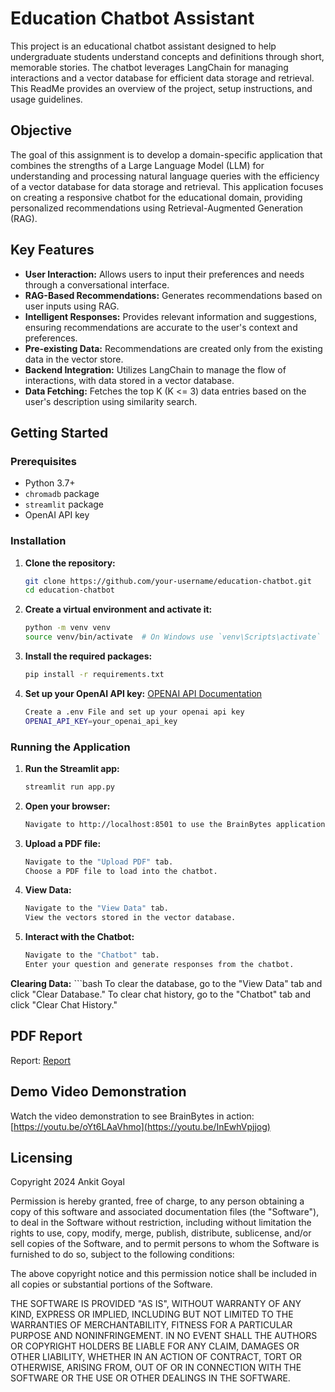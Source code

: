 # Education Chatbot Assistant

This project is an educational chatbot assistant designed to help undergraduate students understand concepts and definitions through short, memorable stories. The chatbot leverages LangChain for managing interactions and a vector database for efficient data storage and retrieval. This ReadMe provides an overview of the project, setup instructions, and usage guidelines.

## Objective

The goal of this assignment is to develop a domain-specific application that combines the strengths of a Large Language Model (LLM) for understanding and processing natural language queries with the efficiency of a vector database for data storage and retrieval. This application focuses on creating a responsive chatbot for the educational domain, providing personalized recommendations using Retrieval-Augmented Generation (RAG).

## Key Features

- **User Interaction:** Allows users to input their preferences and needs through a conversational interface.
- **RAG-Based Recommendations:** Generates recommendations based on user inputs using RAG.
- **Intelligent Responses:** Provides relevant information and suggestions, ensuring recommendations are accurate to the user's context and preferences.
- **Pre-existing Data:** Recommendations are created only from the existing data in the vector store.
- **Backend Integration:** Utilizes LangChain to manage the flow of interactions, with data stored in a vector database.
- **Data Fetching:** Fetches the top K (K <= 3) data entries based on the user's description using similarity search.

## Getting Started

### Prerequisites

- Python 3.7+
- `chromadb` package
- `streamlit` package
- OpenAI API key

### Installation

1. **Clone the repository:**

   ```bash
   git clone https://github.com/your-username/education-chatbot.git
   cd education-chatbot
   
2. **Create a virtual environment and activate it:** 
    ```bash
    python -m venv venv
    source venv/bin/activate  # On Windows use `venv\Scripts\activate`

3. **Install the required packages:** 
    ```bash
    pip install -r requirements.txt


4. **Set up your OpenAI API key:**
   [OPENAI API Documentation](https://platform.openai.com/docs/quickstart)
    ```bash
    Create a .env File and set up your openai api key
    OPENAI_API_KEY=your_openai_api_key

### Running the Application

1. **Run the Streamlit app:**
   ```bash
   streamlit run app.py


2. **Open your browser:** 
    ```bash
    Navigate to http://localhost:8501 to use the BrainBytes application.

3. **Upload a PDF file:**
   ```bash
   Navigate to the "Upload PDF" tab.
   Choose a PDF file to load into the chatbot.

4. **View Data:**
   ```bash
   Navigate to the "View Data" tab.
   View the vectors stored in the vector database.

6. **Interact with the Chatbot:**
   ```bash
   Navigate to the "Chatbot" tab.
   Enter your question and generate responses from the chatbot.

**Clearing Data:**
    ```bash
  To clear the database, go to the "View Data" tab and click "Clear Database." 
  To clear chat history, go to the "Chatbot" tab and click "Clear Chat History."

## PDF Report
Report: [Report](./Report.pdf)

## Demo Video Demonstration
Watch the video demonstration to see BrainBytes in action: [https://youtu.be/oYt6LAaVhmo](https://youtu.be/InEwhVpjjog)

## Licensing

Copyright 2024 Ankit Goyal

Permission is hereby granted, free of charge, to any person obtaining a copy of this software and associated documentation files (the "Software"), to deal in the Software without restriction, including without limitation the rights to use, copy, modify, merge, publish, distribute, sublicense, and/or sell copies of the Software, and to permit persons to whom the Software is furnished to do so, subject to the following conditions:

The above copyright notice and this permission notice shall be included in all copies or substantial portions of the Software.

THE SOFTWARE IS PROVIDED "AS IS", WITHOUT WARRANTY OF ANY KIND, EXPRESS OR IMPLIED, INCLUDING BUT NOT LIMITED TO THE WARRANTIES OF MERCHANTABILITY, FITNESS FOR A PARTICULAR PURPOSE AND NONINFRINGEMENT. IN NO EVENT SHALL THE AUTHORS OR COPYRIGHT HOLDERS BE LIABLE FOR ANY CLAIM, DAMAGES OR OTHER LIABILITY, WHETHER IN AN ACTION OF CONTRACT, TORT OR OTHERWISE, ARISING FROM, OUT OF OR IN CONNECTION WITH THE SOFTWARE OR THE USE OR OTHER DEALINGS IN THE SOFTWARE.
